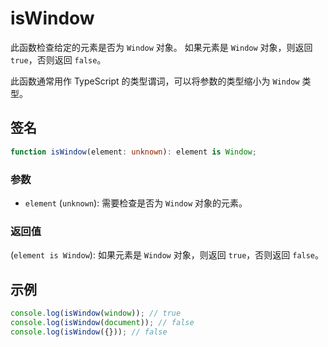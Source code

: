 # isWindow

此函数检查给定的元素是否为 `Window` 对象。
如果元素是 `Window` 对象，则返回 `true`，否则返回 `false`。

此函数通常用作 TypeScript 的类型谓词，可以将参数的类型缩小为 `Window` 类型。

## 签名

```typescript
function isWindow(element: unknown): element is Window;
```

### 参数

- `element` (`unknown`): 需要检查是否为 `Window` 对象的元素。

### 返回值

(`element is Window`): 如果元素是 `Window` 对象，则返回 `true`，否则返回 `false`。

## 示例

```typescript
console.log(isWindow(window)); // true
console.log(isWindow(document)); // false
console.log(isWindow({})); // false
```
